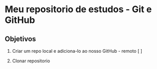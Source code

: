 # Meu repositorio de estudos - Git e GitHub

## Objetivos

1. Criar um repo local e adiciona-lo ao nosso GitHub - remoto [ ]

2. Clonar repositorio
